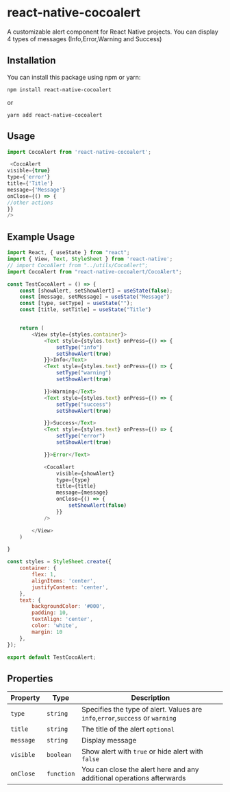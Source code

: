 # react-native-cocoalert 
A customizable alert component for React Native projects. You can display 4 types of messages (Info,Error,Warning and Success)

## Installation

You can install this package using npm or yarn:
```
npm install react-native-cocoalert
```
or
```
yarn add react-native-cocoalert
 ```



## Usage 

```javascript
import CocoAlert from 'react-native-cocoalert';

 <CocoAlert
visible={true}
type={'error'}
title={'Title'}
message={'Message'}
onClose={() => {
//other actions
}}
/>
```
## Example Usage

```Javascript
import React, { useState } from "react";
import { View, Text, StyleSheet } from 'react-native';
// import CocoAlert from "../utils/CocoAlert";
import CocoAlert from "react-native-cocoalert/CocoAlert";

const TestCocoAlert = () => {
    const [showAlert, setShowAlert] = useState(false);
    const [message, setMessage] = useState("Message")
    const [type, setType] = useState("");
    const [title, setTitle] = useState("Title")


    return (
        <View style={styles.container}>
            <Text style={styles.text} onPress={() => {
                setType("info")
                setShowAlert(true)
            }}>Info</Text>
            <Text style={styles.text} onPress={() => {
                setType("warning")
                setShowAlert(true)

            }}>Warning</Text>
            <Text style={styles.text} onPress={() => {
                setType("success")
                setShowAlert(true)

            }}>Success</Text>
            <Text style={styles.text} onPress={() => {
                setType("error")
                setShowAlert(true)

            }}>Error</Text>

            <CocoAlert
                visible={showAlert}
                type={type}
                title={title}
                message={message}
                onClose={() => {
                    setShowAlert(false)
                }}
            />

        </View>
    )

}

const styles = StyleSheet.create({
    container: {
        flex: 1,
        alignItems: 'center',
        justifyContent: 'center',
    },
    text: {
        backgroundColor: '#000',
        padding: 10,
        textAlign: 'center',
        color: 'white',
        margin: 10
    },
});

export default TestCocoAlert;
```

## Properties
  | Property      | Type    | Description          |
| ------------- | ------- | --------------- |
| ```type```    | ```string```  | Specifies the type of alert. Values are ```info```,```error```,```success``` or ```warning```|
| ```title```   | ```string```  | The title of the alert ```optional```         |
| ```message```    | ```string``` | Display message |
| ```visible```    | ```boolean```  | Show alert with ```true``` or hide alert with ```false```          |
| ```onClose```   | ```function``` | You can close the alert here and any additional operations afterwards |





